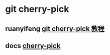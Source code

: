 # git cherry-pick

## ruanyifeng [git cherry-pick 教程](http://www.ruanyifeng.com/blog/2020/04/git-cherry-pick.html)



## docs [cherry-pick](https://git-scm.com/docs/git-cherry-pick)